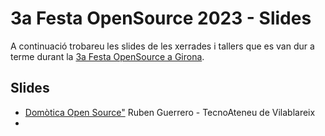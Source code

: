 # 3a Festa OpenSource 2023 - Slides

A continuació trobareu les slides de les xerrades i tallers que es van dur a terme durant la <a href="https://hacktoberfest.geeks.cat" target="_blank">3a Festa OpenSource a Girona</a>.

## Slides

- <a taget="_blank" href="slides/PresentacioHomeAssistantHacktoberFest.pdf">Domòtica Open Source"</a> Ruben Guerrero - TecnoAteneu de Vilablareix
- 